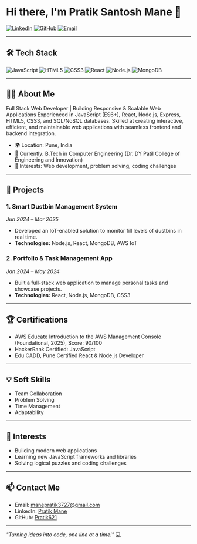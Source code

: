 # Hi there, I'm Pratik Santosh Mane 👋

[![LinkedIn](https://img.shields.io/badge/LinkedIn-Pratik%20Mane-blue?logo=linkedin&style=flat-square)](https://linkedin.com/in/PratikMane)
[![GitHub](https://img.shields.io/badge/GitHub-Pratik621-black?logo=github&style=flat-square)](https://github.com/Pratik621)
[![Email](https://img.shields.io/badge/Email-manepratik3727@gmail.com-red?style=flat-square)](mailto:manepratik3727@gmail.com)

---

## 🛠️ Tech Stack

![JavaScript](https://img.shields.io/badge/JavaScript-F7DF1E?style=for-the-badge&logo=javascript&logoColor=black)
![HTML5](https://img.shields.io/badge/HTML5-E34F26?style=for-the-badge&logo=html5&logoColor=white)
![CSS3](https://img.shields.io/badge/CSS3-1572B6?style=for-the-badge&logo=css3&logoColor=white)
![React](https://img.shields.io/badge/React-61DAFB?style=for-the-badge&logo=react&logoColor=black)
![Node.js](https://img.shields.io/badge/Node.js-339933?style=for-the-badge&logo=node.js&logoColor=white)
![MongoDB](https://img.shields.io/badge/MongoDB-47A248?style=for-the-badge&logo=mongodb&logoColor=white)

---

## 👨‍💻 About Me
Full Stack Web Developer | Building Responsive & Scalable Web Applications
Experienced in JavaScript (ES6+), React, Node.js, Express, HTML5, CSS3, and SQL/NoSQL databases. Skilled at creating interactive, efficient, and maintainable web applications with seamless frontend and backend integration.

- 🌍 Location: Pune, India  
- 💼 Currently: B.Tech in Computer Engineering (Dr. DY Patil College of Engineering and Innovation)  
- 🎯 Interests: Web development, problem solving, coding challenges  

---

## 🚀 Projects

### 1. Smart Dustbin Management System
*Jun 2024 – Mar 2025*  
- Developed an IoT-enabled solution to monitor fill levels of dustbins in real time.  
- **Technologies:** Node.js, React, MongoDB, AWS IoT  

### 2. Portfolio & Task Management App
*Jan 2024 – May 2024*  
- Built a full-stack web application to manage personal tasks and showcase projects.  
- **Technologies:** React, Node.js, MongoDB, CSS3  

---

## 🏆 Certifications
- AWS Educate Introduction to the AWS Management Console (Foundational, 2025), Score: 90/100  
- HackerRank Certified: JavaScript  
- Edu CADD, Pune Certified React & Node.js Developer  

---

## 💡 Soft Skills
- Team Collaboration  
- Problem Solving  
- Time Management  
- Adaptability  

---

## 🌱 Interests
- Building modern web applications  
- Learning new JavaScript frameworks and libraries  
- Solving logical puzzles and coding challenges  

---

## 📫 Contact Me
- Email: [manepratik3727@gmail.com](mailto:manepratik3727@gmail.com)  
- LinkedIn: [Pratik Mane](https://linkedin.com/in/PratikMane)  
- GitHub: [Pratik621](https://github.com/Pratik621)  

---

*"Turning ideas into code, one line at a time!"* 💻
